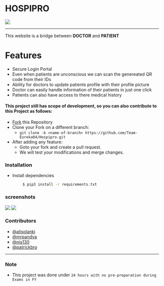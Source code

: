 # <b>HOSPIPRO</b> 
![](/media/img/screenshot.png)
<hr/>
This website is a bridge between <b>DOCTOR</b> and <b>PATIENT</b>

# <b>Features</b>
* Secure Login Portal
* Even when patients are unconscious we can scan the genereated QR code from their IDs 
* Ability for doctors to update patients profile with their profile picture
* Doctor can easily handle information of their patients in just one click
* Patients can also have access to there medical history
#### This project still has scope of development, so you can also contribute to this Project as follows:
* [Fork](https://github.com/Team-Eureka04/Hospipro) this Repository
* Clone your Fork on a different branch:
	* `git clone -b <name-of-branch> https://github.com/Team-Eureka04/Hospipro.git`
* After adding any feature:
	* Goto your fork and create a pull request.
	* We will test your modifications and merge changes.
	

### Installation

* Install dependencies
```sh
        $ pip3 install -r requirements.txt
```
### screenshots
![](/media/img/screenshot1.png)
![](/media/img/screenshot3.png)
### Contributors

- [@alisolanki](https://github.com/alisolanki)
- [@mrpandya](https://github.com/mrpandya)
- [@nis130](https://github.com/nis130)
- [@patrickbro](https://github.com/patrickbro13)
---
 ### Note

- This project was done under `24 hours with no pre-preparation during Exams in FY`

